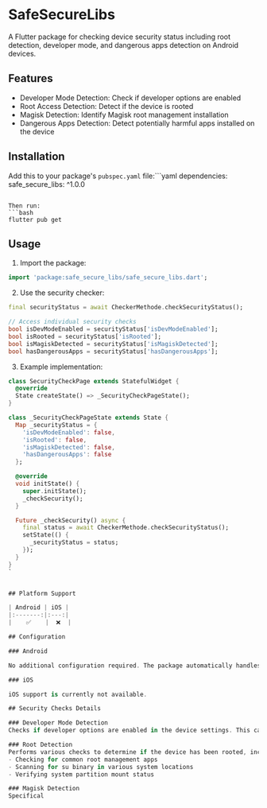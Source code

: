 # SafeSecureLibs

A Flutter package for checking device security status including root detection, developer mode, and dangerous apps detection on Android devices.

## Features

- Developer Mode Detection: Check if developer options are enabled
- Root Access Detection: Detect if the device is rooted
- Magisk Detection: Identify Magisk root management installation
- Dangerous Apps Detection: Detect potentially harmful apps installed on the device

## Installation

Add this to your package's `pubspec.yaml` file:```yaml
dependencies:
  safe_secure_libs: ^1.0.0
```

Then run:
```bash
flutter pub get
```

## Usage

1. Import the package:
```dart
import 'package:safe_secure_libs/safe_secure_libs.dart';
```

2. Use the security checker:
```dart
final securityStatus = await CheckerMethode.checkSecurityStatus();

// Access individual security checks
bool isDevModeEnabled = securityStatus['isDevModeEnabled'];
bool isRooted = securityStatus['isRooted'];
bool isMagiskDetected = securityStatus['isMagiskDetected'];
bool hasDangerousApps = securityStatus['hasDangerousApps'];
```

3. Example implementation:
```dart
class SecurityCheckPage extends StatefulWidget {
  @override
  State createState() => _SecurityCheckPageState();
}

class _SecurityCheckPageState extends State {
  Map _securityStatus = {
    'isDevModeEnabled': false,
    'isRooted': false,
    'isMagiskDetected': false,
    'hasDangerousApps': false
  };

  @override
  void initState() {
    super.initState();
    _checkSecurity();
  }

  Future _checkSecurity() async {
    final status = await CheckerMethode.checkSecurityStatus();
    setState(() {
      _securityStatus = status;
    });
  }
}
`


## Platform Support

| Android | iOS |
|:-------:|:---:|
|    ✅    |  ❌  |

## Configuration

### Android

No additional configuration required. The package automatically handles all necessary Android-specific implementations.

### iOS

iOS support is currently not available.

## Security Checks Details

### Developer Mode Detection
Checks if developer options are enabled in the device settings. This can indicate potential security risks as developer options may enable USB debugging and other sensitive features.

### Root Detection
Performs various checks to determine if the device has been rooted, including:
- Checking for common root management apps
- Scanning for su binary in various system locations
- Verifying system partition mount status

### Magisk Detection
Specifical


